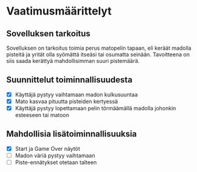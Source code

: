 # Vaatimusmäärittelyt

## Sovelluksen tarkoitus
Sovelluksen on tarkoitus toimia perus matopelin tapaan, eli keräät madolla pisteitä ja yrität olla syömättä itseäsi tai osumatta seinään.
Tavoitteena on siis saada kerättyä mahdollisimman suuri pistemäärä.

## Suunnittelut toiminnallisuudesta
- [x] Käyttäjä pystyy vaihtamaan madon kulkusuuntaa
- [x] Mato kasvaa pituutta pisteiden kertyessä
- [x] Käyttäjä pystyy lopettamaan pelin törmäämällä madolla johonkin esteeseen tai matoon

## Mahdollisia lisätoiminnallisuuksia
- [x] Start ja Game Over näytöt
- [ ] Madon väriä pystyy vaihtamaan
- [ ] Piste-ennätykset otetaan talteen
